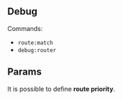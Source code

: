 ## Debug

Commands:
- `route:match`
- `debug:router`

## Params

It is possible to define **route priority**.